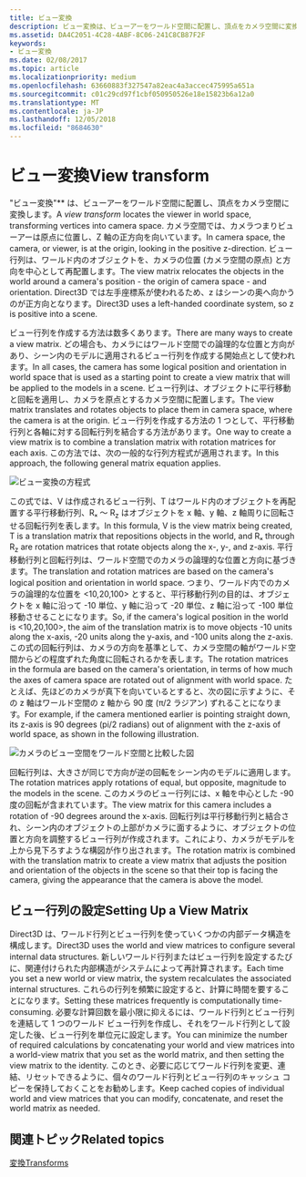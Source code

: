 ```yaml
---
title: ビュー変換
description: ビュー変換は、ビューアーをワールド空間に配置し、頂点をカメラ空間に変換します。
ms.assetid: DA4C2051-4C28-4ABF-8C06-241C8CB87F2F
keywords:
- ビュー変換
ms.date: 02/08/2017
ms.topic: article
ms.localizationpriority: medium
ms.openlocfilehash: 63660883f327547a82eac4a3accec475995a651a
ms.sourcegitcommit: c01c29cd97f1cbf050950526e18e15823b6a12a0
ms.translationtype: MT
ms.contentlocale: ja-JP
ms.lasthandoff: 12/05/2018
ms.locfileid: "8684630"
---
```

# <a name="view-transform"></a><span data-ttu-id="04d58-104">ビュー変換</span><span class="sxs-lookup"><span data-stu-id="04d58-104">View transform</span></span>


<span data-ttu-id="04d58-105">"ビュー変換"\*\* は、ビューアーをワールド空間に配置し、頂点をカメラ空間に変換します。</span><span class="sxs-lookup"><span data-stu-id="04d58-105">A *view transform* locates the viewer in world space, transforming vertices into camera space.</span></span> <span data-ttu-id="04d58-106">カメラ空間では、カメラつまりビューアーは原点に位置し、Z 軸の正方向を向いています。</span><span class="sxs-lookup"><span data-stu-id="04d58-106">In camera space, the camera, or viewer, is at the origin, looking in the positive z-direction.</span></span> <span data-ttu-id="04d58-107">ビュー行列は、ワールド内のオブジェクトを、カメラの位置 (カメラ空間の原点) と方向を中心として再配置します。</span><span class="sxs-lookup"><span data-stu-id="04d58-107">The view matrix relocates the objects in the world around a camera's position - the origin of camera space - and orientation.</span></span> <span data-ttu-id="04d58-108">Direct3D では左手座標系が使われるため、z はシーンの奥へ向かうのが正方向となります。</span><span class="sxs-lookup"><span data-stu-id="04d58-108">Direct3D uses a left-handed coordinate system, so z is positive into a scene.</span></span>

<span data-ttu-id="04d58-109">ビュー行列を作成する方法は数多くあります。</span><span class="sxs-lookup"><span data-stu-id="04d58-109">There are many ways to create a view matrix.</span></span> <span data-ttu-id="04d58-110">どの場合も、カメラにはワールド空間での論理的な位置と方向があり、シーン内のモデルに適用されるビュー行列を作成する開始点として使われます。</span><span class="sxs-lookup"><span data-stu-id="04d58-110">In all cases, the camera has some logical position and orientation in world space that is used as a starting point to create a view matrix that will be applied to the models in a scene.</span></span> <span data-ttu-id="04d58-111">ビュー行列は、オブジェクトに平行移動と回転を適用し、カメラを原点とするカメラ空間に配置します。</span><span class="sxs-lookup"><span data-stu-id="04d58-111">The view matrix translates and rotates objects to place them in camera space, where the camera is at the origin.</span></span> <span data-ttu-id="04d58-112">ビュー行列を作成する方法の 1 つとして、平行移動行列と各軸に対する回転行列を結合する方法があります。</span><span class="sxs-lookup"><span data-stu-id="04d58-112">One way to create a view matrix is to combine a translation matrix with rotation matrices for each axis.</span></span> <span data-ttu-id="04d58-113">この方法では、次の一般的な行列方程式が適用されます。</span><span class="sxs-lookup"><span data-stu-id="04d58-113">In this approach, the following general matrix equation applies.</span></span>

![ビュー変換の方程式](images/viewtran.png)

<span data-ttu-id="04d58-115">この式では、V は作成されるビュー行列、T はワールド内のオブジェクトを再配置する平行移動行列、Rₓ ～ R<sub>z</sub> はオブジェクトを x 軸、y 軸、z 軸周りに回転させる回転行列を表します。</span><span class="sxs-lookup"><span data-stu-id="04d58-115">In this formula, V is the view matrix being created, T is a translation matrix that repositions objects in the world, and Rₓ through R<sub>z</sub> are rotation matrices that rotate objects along the x-, y-, and z-axis.</span></span> <span data-ttu-id="04d58-116">平行移動行列と回転行列は、ワールド空間でのカメラの論理的な位置と方向に基づきます。</span><span class="sxs-lookup"><span data-stu-id="04d58-116">The translation and rotation matrices are based on the camera's logical position and orientation in world space.</span></span> <span data-ttu-id="04d58-117">つまり、ワールド内でのカメラの論理的な位置を &lt;10,20,100&gt; とすると、平行移動行列の目的は、オブジェクトを x 軸に沿って -10 単位、y 軸に沿って -20 単位、z 軸に沿って -100 単位移動させることになります。</span><span class="sxs-lookup"><span data-stu-id="04d58-117">So, if the camera's logical position in the world is &lt;10,20,100&gt;, the aim of the translation matrix is to move objects -10 units along the x-axis, -20 units along the y-axis, and -100 units along the z-axis.</span></span> <span data-ttu-id="04d58-118">この式の回転行列は、カメラの方向を基準として、カメラ空間の軸がワールド空間からどの程度ずれた角度に回転されるかを表します。</span><span class="sxs-lookup"><span data-stu-id="04d58-118">The rotation matrices in the formula are based on the camera's orientation, in terms of how much the axes of camera space are rotated out of alignment with world space.</span></span> <span data-ttu-id="04d58-119">たとえば、先ほどのカメラが真下を向いているとすると、次の図に示すように、その z 軸はワールド空間の z 軸から 90 度 (π/2 ラジアン) ずれることになります。</span><span class="sxs-lookup"><span data-stu-id="04d58-119">For example, if the camera mentioned earlier is pointing straight down, its z-axis is 90 degrees (pi/2 radians) out of alignment with the z-axis of world space, as shown in the following illustration.</span></span>

![カメラのビュー空間をワールド空間と比較した図](images/camtop.png)

<span data-ttu-id="04d58-121">回転行列は、大きさが同じで方向が逆の回転をシーン内のモデルに適用します。</span><span class="sxs-lookup"><span data-stu-id="04d58-121">The rotation matrices apply rotations of equal, but opposite, magnitude to the models in the scene.</span></span> <span data-ttu-id="04d58-122">このカメラのビュー行列には、x 軸を中心とした -90 度の回転が含まれています。</span><span class="sxs-lookup"><span data-stu-id="04d58-122">The view matrix for this camera includes a rotation of -90 degrees around the x-axis.</span></span> <span data-ttu-id="04d58-123">回転行列は平行移動行列と結合され、シーン内のオブジェクトの上部がカメラに面するように、オブジェクトの位置と方向を調整するビュー行列が作成されます。これにより、カメラがモデルを上から見下ろすような構図が作り出されます。</span><span class="sxs-lookup"><span data-stu-id="04d58-123">The rotation matrix is combined with the translation matrix to create a view matrix that adjusts the position and orientation of the objects in the scene so that their top is facing the camera, giving the appearance that the camera is above the model.</span></span>

## <a name="span-idsettingupaviewmatrixspanspan-idsettingupaviewmatrixspanspan-idsettingupaviewmatrixspansetting-up-a-view-matrix"></a><span data-ttu-id="04d58-124"><span id="Setting_Up_a_View_Matrix"></span><span id="setting_up_a_view_matrix"></span><span id="SETTING_UP_A_VIEW_MATRIX"></span>ビュー行列の設定</span><span class="sxs-lookup"><span data-stu-id="04d58-124"><span id="Setting_Up_a_View_Matrix"></span><span id="setting_up_a_view_matrix"></span><span id="SETTING_UP_A_VIEW_MATRIX"></span>Setting Up a View Matrix</span></span>


<span data-ttu-id="04d58-125">Direct3D は、ワールド行列とビュー行列を使っていくつかの内部データ構造を構成します。</span><span class="sxs-lookup"><span data-stu-id="04d58-125">Direct3D uses the world and view matrices to configure several internal data structures.</span></span> <span data-ttu-id="04d58-126">新しいワールド行列またはビュー行列を設定するたびに、関連付けられた内部構造がシステムによって再計算されます。</span><span class="sxs-lookup"><span data-stu-id="04d58-126">Each time you set a new world or view matrix, the system recalculates the associated internal structures.</span></span> <span data-ttu-id="04d58-127">これらの行列を頻繁に設定すると、計算に時間を要することになります。</span><span class="sxs-lookup"><span data-stu-id="04d58-127">Setting these matrices frequently is computationally time-consuming.</span></span> <span data-ttu-id="04d58-128">必要な計算回数を最小限に抑えるには、ワールド行列とビュー行列を連結して 1 つのワールド ビュー行列を作成し、それをワールド行列として設定した後、ビュー行列を単位元に設定します。</span><span class="sxs-lookup"><span data-stu-id="04d58-128">You can minimize the number of required calculations by concatenating your world and view matrices into a world-view matrix that you set as the world matrix, and then setting the view matrix to the identity.</span></span> <span data-ttu-id="04d58-129">このとき、必要に応じてワールド行列を変更、連結、リセットできるように、個々のワールド行列とビュー行列のキャッシュ コピーを保持しておくことをお勧めします。</span><span class="sxs-lookup"><span data-stu-id="04d58-129">Keep cached copies of individual world and view matrices that you can modify, concatenate, and reset the world matrix as needed.</span></span>

## <a name="span-idrelated-topicsspanrelated-topics"></a><span data-ttu-id="04d58-130"><span id="related-topics"></span>関連トピック</span><span class="sxs-lookup"><span data-stu-id="04d58-130"><span id="related-topics"></span>Related topics</span></span>


[<span data-ttu-id="04d58-131">変換</span><span class="sxs-lookup"><span data-stu-id="04d58-131">Transforms</span></span>](transforms.md)

 

 




